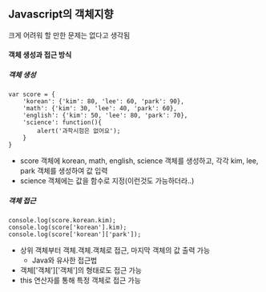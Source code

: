 ## Javascript의 객체지향

크게 어려워 할 만한 문제는 없다고 생각됨

#### 객체 생성과 접근 방식
##### 객체 생성
```
var score = {
    'korean': {'kim': 80, 'lee': 60, 'park': 90},
    'math': {'kim': 30, 'lee': 40, 'park': 60},
    'english': {'kim': 50, 'lee': 80, 'park': 70},
    'science': function(){
        alert('과학시험은 없어요');
    }
}
```
- score 객체에 korean, math, english, science 객체를 생성하고, 각각 kim, lee, park 객체를 생성하여 값 입력
- science 객체에는 값을 함수로 지정(이런것도 가능하더라..)

##### 객체 접근
```
console.log(score.korean.kim);
console.log(score['korean'].kim);
console.log(score['korean']['park']);
```
- 상위 객체부터 객체.객체.객체로 접근, 마지막 객체의 값 출력 가능
    - Java와 유사한 접근법
- 객체['객체']['객체']의 형태로도 접근 가능
- this 연산자를 통해 특정 객체로 접근 가능